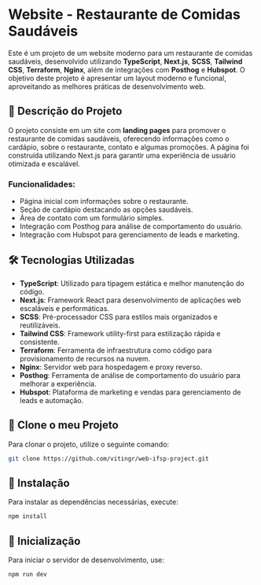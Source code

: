 # Website - Restaurante de Comidas Saudáveis

Este é um projeto de um website moderno para um restaurante de comidas saudáveis, desenvolvido utilizando **TypeScript**, **Next.js**, **SCSS**, **Tailwind CSS**, **Terraform**, **Nginx**, além de integrações com **Posthog** e **Hubspot**. O objetivo deste projeto é apresentar um layout moderno e funcional, aproveitando as melhores práticas de desenvolvimento web.

## 📄 Descrição do Projeto

O projeto consiste em um site com **landing pages** para promover o restaurante de comidas saudáveis, oferecendo informações como o cardápio, sobre o restaurante, contato e algumas promoções. A página foi construída utilizando Next.js para garantir uma experiência de usuário otimizada e escalável.

### Funcionalidades:
- Página inicial com informações sobre o restaurante.
- Seção de cardápio destacando as opções saudáveis.
- Área de contato com um formulário simples.
- Integração com Posthog para análise de comportamento do usuário.
- Integração com Hubspot para gerenciamento de leads e marketing.

## 🛠️ Tecnologias Utilizadas

- **TypeScript**: Utilizado para tipagem estática e melhor manutenção do código.
- **Next.js**: Framework React para desenvolvimento de aplicações web escaláveis e performáticas.
- **SCSS**: Pré-processador CSS para estilos mais organizados e reutilizáveis.
- **Tailwind CSS**: Framework utility-first para estilização rápida e consistente.
- **Terraform**: Ferramenta de infraestrutura como código para provisionamento de recursos na nuvem.
- **Nginx**: Servidor web para hospedagem e proxy reverso.
- **Posthog**: Ferramenta de análise de comportamento do usuário para melhorar a experiência.
- **Hubspot**: Plataforma de marketing e vendas para gerenciamento de leads e automação.

## 🚀 Clone o meu Projeto

Para clonar o projeto, utilize o seguinte comando:

```bash
git clone https://github.com/vitingr/web-ifsp-project.git
```

## 📝 Instalação

Para instalar as dependências necessárias, execute:

```bash
npm install
```

## 🚀 Inicialização

Para iniciar o servidor de desenvolvimento, use:

```bash
npm run dev
```
